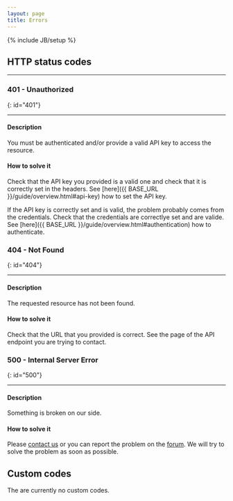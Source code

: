 ```yaml
---
layout: page
title: Errors
---
```

{% include JB/setup %}

<div id="toc"></div>


## HTTP status codes
***

### 401 - Unauthorized
{: id="401"}
***

#### Description
You must be authenticated and/or provide a valid API key to access the resource.

#### How to solve it
Check that the API key you provided is a valid one and check that it is correctly set in the headers.
See [here]({{ BASE_URL }}/guide/overview.html#api-key) how to set the API key.

If the API key is correctly set and is valid, the problem probably comes from the credentials.
Check that the credentials are correctlye set and are valide. See [here]({{ BASE_URL }}/guide/overview.html#authentication) how to authenticate.


### 404 - Not Found
{: id="404"}
***

#### Description
The requested resource has not been found.

#### How to solve it
Check that the URL that you provided is correct. See the page of the API endpoint you are trying to contact.


### 500 - Internal Server Error
{: id="500"}
***

#### Description
Something is broken on our side.

#### How to solve it
Please [contact us](mailto:api@andaman7.com) or you can report the problem on the [forum](http://api-forum.andaman7.com/). We will try to solve the problem as soon as possible.


## Custom codes

The are currently no custom codes.


<script type="text/javascript">

    $(document).ready(function() {
    
        $('#toc').toc({
            title: '<h2>Contents</h2><hr/>',
            listType: 'ul',
            headers: 'h1, h2, h3'
        });
    });
    
</script>